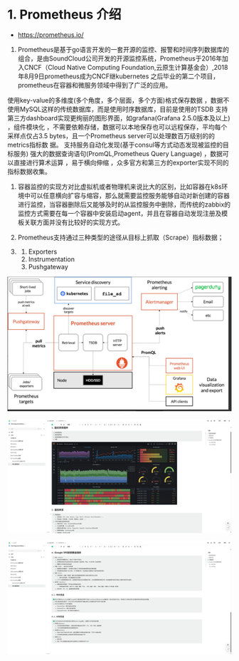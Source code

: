 















# 1. Prometheus 介绍



- https://prometheus.io/

1. Prometheus是基于go语⾔开发的⼀套开源的监控、报警和时间序列数据库的组合，是由SoundCloud公司开发的开源监控系统，Prometheus于2016年加⼊CNCF（Cloud Native Computing Foundation,云原⽣计算基⾦会）,2018年8⽉9⽇prometheus成为CNCF继kubernetes 之后毕业的第⼆个项⽬，prometheus在容器和微服务领域中得到了⼴泛的应用。

使⽤key-value的多维度(多个⻆度，多个层⾯，多个⽅⾯)格式保存数据 ，数据不使⽤MySQL这样的传统数据库，⽽是使⽤时序数据库，⽬前是使⽤的TSDB ⽀持第三⽅dashboard实现更绚丽的图形界⾯，如grafana(Grafana 2.5.0版本及以上) ，组件模块化 ，不需要依赖存储，数据可以本地保存也可以远程保存，平均每个采样点仅占3.5 bytes，且⼀个Prometheus server可以处理数百万级别的的metrics指标数 据。 ⽀持服务⾃动化发现(基于consul等⽅式动态发现被监控的⽬标服务) 强⼤的数据查询语句(PromQL,Prometheus Query Language) ，数据可以直接进⾏算术运算 ，易于横向伸缩 ，众多官⽅和第三⽅的exporter实现不同的指标数据收集。

1. 容器监控的实现⽅对⽐虚拟机或者物理机来说⽐⼤的区别，⽐如容器在k8s环境中可以任意横向扩容与缩容，那么就需要监控服务能够⾃动对新创建的容器进⾏监控，当容器删除后⼜能够及时的从监控服务中删除，⽽传统的zabbix的监控⽅式需要在每⼀个容器中安装启动agent，并且在容器⾃动发现注册及模板关联⽅⾯并没有⽐较好的实现⽅式。
2. Prometheus支持通过三种类型的途径从目标上抓取（Scrape）指标数据；

1. 1. Exporters 
   2. Instrumentation 
   3. Pushgateway

![image-20240820224122919](./000.picture/image-20240820224122919.png)

![image-20240820224138964](./000.picture/image-20240820224138964.png)



![image-20240820224343071](./000.picture/image-20240820224343071.png)